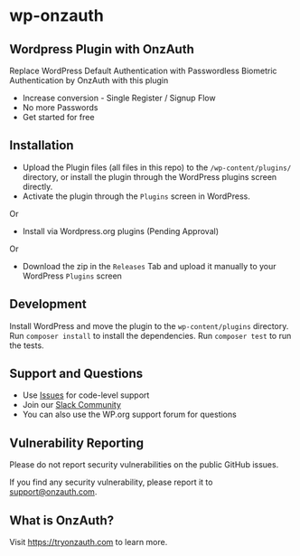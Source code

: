 # wp-onzauth
## Wordpress Plugin with OnzAuth
Replace WordPress Default Authentication with Passwordless Biometric Authentication by OnzAuth with this plugin
* Increase conversion - Single Register / Signup Flow
* No more Passwords
* Get started for free


## Installation

* Upload the Plugin files (all files in this repo) to the `/wp-content/plugins/` directory, or install the plugin through the WordPress plugins screen directly.
* Activate the plugin through the `Plugins` screen in WordPress.

Or
* Install via Wordpress.org plugins (Pending Approval)

Or
* Download the zip in the `Releases` Tab and upload it manually to your WordPress `Plugins` screen

## Development
Install WordPress and move the plugin to the `wp-content/plugins` directory.
Run `composer install` to install the dependencies.
Run `composer test` to run the tests.

## Support and Questions

* Use [Issues](https://github.com/zailky/wp-onzauth/issues) for code-level support
* Join our [Slack Community](https://join.slack.com/t/onzauth/shared_invite/zt-196ryj3ar-ChOllgW2rQBEj7OcYcZQWw) 
* You can also use the WP.org support forum for questions

## Vulnerability Reporting
Please do not report security vulnerabilities on the public GitHub issues.

If you find any security vulnerability, please report it to support@onzauth.com. 

## What is OnzAuth?
Visit https://tryonzauth.com to learn more.